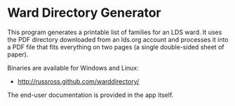 Ward Directory Generator
========================

This program generates a printable list of families for an LDS ward.
It uses the PDF directory downloaded from an lds.org account and
processes it into a PDF file that fits everything on two pages (a
single double-sided sheet of paper).

Binaries are available for Windows and Linux:

* <http://russross.github.com/warddirectory/>

The end-user documentation is provided in the app itself.
